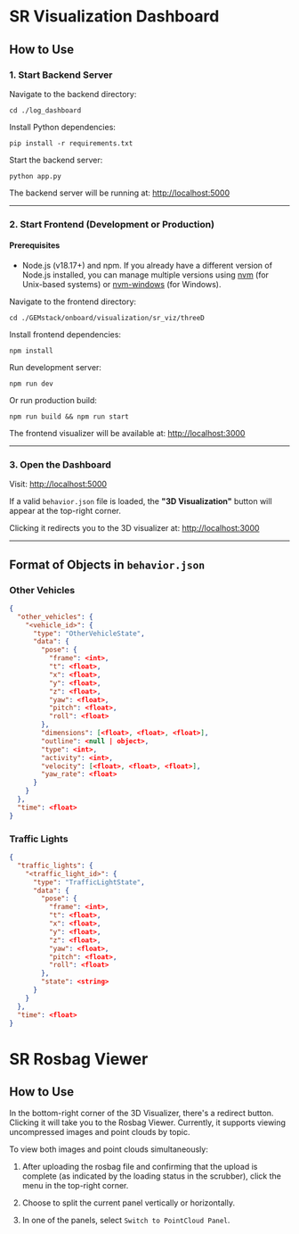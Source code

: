 # SR Visualization Dashboard

## How to Use

### 1. Start Backend Server

Navigate to the backend directory:

```
cd ./log_dashboard
```

Install Python dependencies:

```
pip install -r requirements.txt
```

Start the backend server:

```
python app.py
```

The backend server will be running at: [http://localhost:5000](http://localhost:5000)

---

### 2. Start Frontend (Development or Production)

#### Prerequisites

- Node.js (v18.17+) and npm. If you already have a different version of Node.js installed, you can manage multiple versions using [nvm](https://github.com/nvm-sh/nvm) (for Unix-based systems) or [nvm-windows](https://github.com/coreybutler/nvm-windows) (for Windows).

Navigate to the frontend directory:

```
cd ./GEMstack/onboard/visualization/sr_viz/threeD
```

Install frontend dependencies:

```
npm install
```

Run development server:

```
npm run dev
```

Or run production build:

```
npm run build && npm run start
```

The frontend visualizer will be available at: [http://localhost:3000](http://localhost:3000)

---

### 3. Open the Dashboard

Visit: [http://localhost:5000](http://localhost:5000)

If a valid `behavior.json` file is loaded, the **"3D Visualization"** button will appear at the top-right corner.

Clicking it redirects you to the 3D visualizer at: [http://localhost:3000](http://localhost:3000)

---

## Format of Objects in `behavior.json`

### Other Vehicles

```json
{
  "other_vehicles": {
    "<vehicle_id>": {
      "type": "OtherVehicleState",
      "data": {
        "pose": {
          "frame": <int>,
          "t": <float>,
          "x": <float>,
          "y": <float>,
          "z": <float>,
          "yaw": <float>,
          "pitch": <float>,
          "roll": <float>
        },
        "dimensions": [<float>, <float>, <float>],
        "outline": <null | object>,
        "type": <int>,
        "activity": <int>,
        "velocity": [<float>, <float>, <float>],
        "yaw_rate": <float>
      }
    }
  },
  "time": <float>
}
```

### Traffic Lights

```json
{
  "traffic_lights": {
    "<traffic_light_id>": {
      "type": "TrafficLightState",
      "data": {
        "pose": {
          "frame": <int>,
          "t": <float>,
          "x": <float>,
          "y": <float>,
          "z": <float>,
          "yaw": <float>,
          "pitch": <float>,
          "roll": <float>
        },
        "state": <string>
      }
    }
  },
  "time": <float>
}
```

# SR Rosbag Viewer
## How to Use
In the bottom-right corner of the 3D Visualizer, there's a redirect button. Clicking it will take you to the Rosbag Viewer. Currently, it supports viewing uncompressed images and point clouds by topic.

To view both images and point clouds simultaneously:
  1. After uploading the rosbag file and confirming that the upload is complete (as indicated by the loading status in the scrubber), click the menu in the top-right corner.

  2. Choose to split the current panel vertically or horizontally.

  3. In one of the panels, select `Switch to PointCloud Panel`.